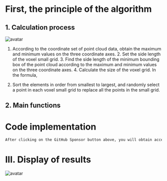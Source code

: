 #  First, the principle of the algorithm 

##  1. Calculation process 

 ![avatar]( 20210307103542835.png) 

 1. According to the coordinate set of point cloud data, obtain the maximum and minimum values on the three coordinate axes. 2. Set the side length of the voxel small grid. 3. Find the side length of the minimum bounding box of the point cloud according to the maximum and minimum values on the three coordinate axes. 4. Calculate the size of the voxel grid. In the formula,  

 6. Sort the elements in order from smallest to largest, and randomly select a point in each voxel small grid to replace all the points in the small grid. 

##  2. Main functions 

#  Code implementation 

  ```python  
After clicking on the GitHub Sponsor button above, you will obtain access permissions to my private code repository ( https://github.com/slowlon/my_code_bar ) to view this blog code. By searching the code number of this blog, you can find the code you need, code number is: 2024020309574470387
  ```  
#  III. Display of results 

 ![avatar]( 7f4c93021e0c4af3bc48c66f8098b3a8.png) 

